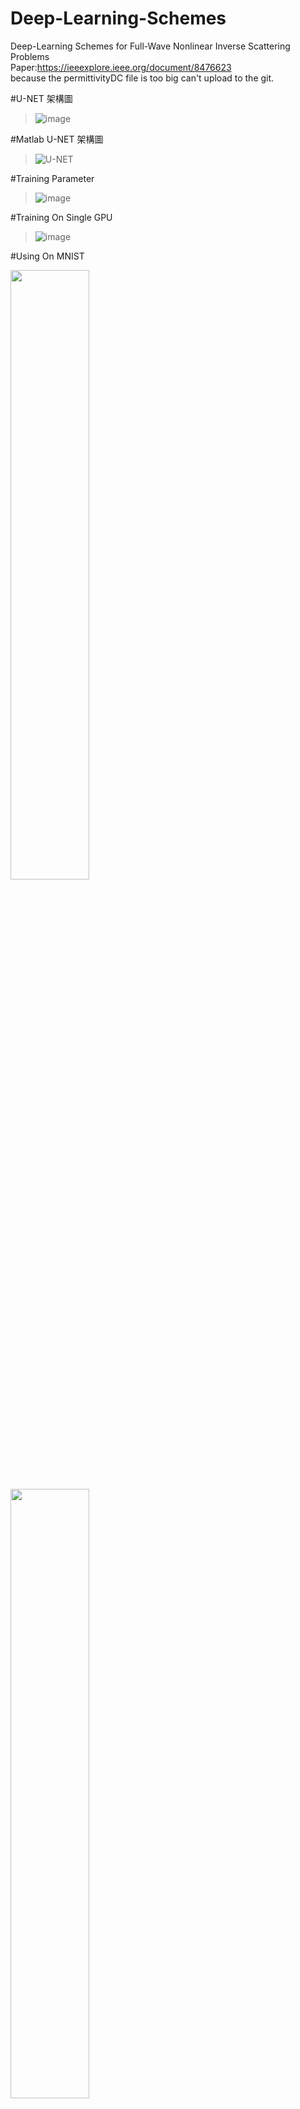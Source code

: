 # Deep-Learning-Schemes
Deep-Learning Schemes for Full-Wave Nonlinear Inverse Scattering Problems  
Paper:https://ieeexplore.ieee.org/document/8476623  
because the permittivityDC file is too big can't upload to the git.

#U-NET 架構圖
> ![image](https://user-images.githubusercontent.com/99627872/168261977-a02f008b-cd64-451b-b574-4344c7a93cb5.png)
> 
#Matlab U-NET 架構圖
> ![U-NET](https://user-images.githubusercontent.com/99627872/168262004-21250278-911a-467c-852a-04eec099786e.png)

#Training Parameter
> ![image](https://user-images.githubusercontent.com/99627872/168262034-e8100a5a-525c-4707-b6a4-885aa08829ff.png)

#Training On Single GPU
> ![image](https://user-images.githubusercontent.com/99627872/168266740-2bf17345-c7ff-4179-bd44-d59b82df7e32.png)

#Using On MNIST

<img src="https://user-images.githubusercontent.com/99627872/168262393-c0bcde68-5f13-4b1a-8c7a-9db8a3a00c51.png" width="50%">
<img src="https://user-images.githubusercontent.com/99627872/168262531-ca00b1f4-c933-4cc5-8ed4-121b7a5a7b09.png" width="50%">
<img src="https://user-images.githubusercontent.com/99627872/168262716-3bedc2be-bd8b-46ab-840b-615e14f7919c.png" width="50%">
